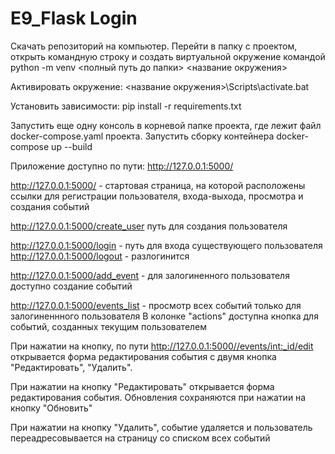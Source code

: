 # E9_Flask Login

Скачать репозиторий на компьютер. Перейти в папку с проектом, открыть командную строку и создать виртуальной окружение командой python -m venv <полный путь до папки> <название окружения>

Активировать окружение: <название окружения>\Scripts\activate.bat

Установить зависимости: pip install -r requirements.txt

Запустить еще одну консоль в корневой папке проекта, где лежит файл docker-compose.yaml проекта. Запустить сборку контейнера docker-compose up --build

Приложение доступно по пути: http://127.0.0.1:5000/

http://127.0.0.1:5000/ - стартовая страница, на которой расположены ссылки для регистрации пользователя, входа-выхода, просмотра и создания событий

http://127.0.0.1:5000/create_user путь для создания пользователя

http://127.0.0.1:5000/login - путь для входа существующего пользователя http://127.0.0.1:5000/logout - разлогинится

http://127.0.0.1:5000/add_event - для залогиненного пользователя доступно создание событий

http://127.0.0.1:5000/events_list - просмотр всех событий только для залогиненнного пользователя В колонке "actions" доступна кнопка для событий, созданных текущим пользователем

При нажатии на кнопку, по пути http://127.0.0.1:5000//events/int:_id/edit открывается форма редактирования события с двумя кнопка "Редактировать", "Удалить".

При нажатии на кнопку "Редактировать" открывается форма редактирования события. Обновления сохраняются при нажатии на кнопку "Обновить"

При нажатии на кнопку "Удалить", событие удаляется и пользователь переадресовывается на страницу со списком всех событий